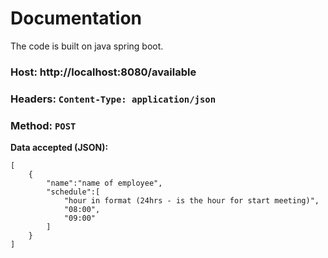 
# Documentation 
The code is built on java spring boot.

### **Host:** http://localhost:8080/available

### **Headers:** `Content-Type: application/json`

### **Method:** `POST`

**Data accepted (JSON):**

```
[
    {
        "name":"name of employee",
        "schedule":[
            "hour in format (24hrs - is the hour for start meeting)",
            "08:00",
            "09:00"
        ] 
    } 
]

